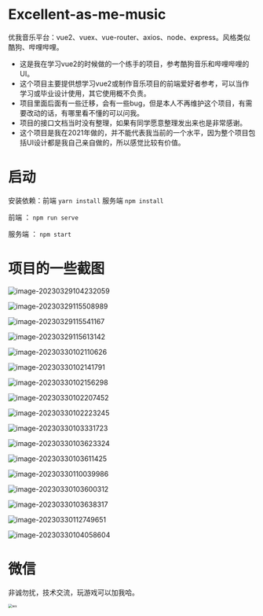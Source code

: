 # Excellent-as-me-music
优我音乐平台：vue2、vuex、vue-router、axios、node、express。风格类似酷狗、哔哩哔哩。 



- 这是我在学习vue2的时候做的一个练手的项目，参考酷狗音乐和哔哩哔哩的UI。
- 这个项目主要提供想学习vue2或制作音乐项目的前端爱好者参考，可以当作学习或毕业设计使用，其它使用概不负责。
- 项目里面后面有一些迁移，会有一些bug，但是本人不再维护这个项目，有需要改动的话，有哪里看不懂的可以问我。
- 项目的接口文档当时没有整理，如果有同学愿意整理发出来也是非常感谢。
- 这个项目是我在2021年做的，并不能代表我当前的一个水平，因为整个项目包括UI设计都是我自己亲自做的，所以感觉比较有价值。





# 启动

安装依赖：前端 `yarn install` 服务端 `npm install`



前端 ： `npm run serve`

服务端 ： `npm start`





# 项目的一些截图

![image-20230329104232059](READMEimage/image-20230329104232059.png)

![image-20230329115508989](READMEimage/image-20230329115508989.png)

![image-20230329115541167](READMEimage/image-20230329115541167.png)

![image-20230329115613142](READMEimage/image-20230329115613142.png)

![image-20230330102110626](READMEimage/image-20230330102110626.png)

![image-20230330102141791](READMEimage/image-20230330102141791.png)

![image-20230330102156298](READMEimage/image-20230330102156298.png)

![image-20230330102207452](READMEimage/image-20230330102207452.png)

![image-20230330102223245](READMEimage/image-20230330102223245.png)

![image-20230330103331723](READMEimage/image-20230330103331723.png)

![image-20230330103623324](READMEimage/image-20230330103623324.png)

![image-20230330103611425](READMEimage/image-20230330103611425.png)

![image-20230330110039986](READMEimage/image-20230330110039986.png)

![image-20230330103600312](READMEimage/image-20230330103600312.png)

![image-20230330103638317](READMEimage/image-20230330103638317.png)

![image-20230330112749651](READMEimage/image-20230330112749651.png)

![image-20230330104058604](READMEimage/image-20230330104058604.png)









# 微信

非诚勿扰，技术交流，玩游戏可以加我哈。

<img src="READMEimage/wx.jpg" alt="wx" style="zoom:50%;" />



